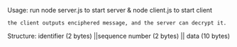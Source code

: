 Usage:
    run node server.js to start server & node client.js to start client

    the client outputs enciphered message, and the server can decrypt it.
    
Structure:
    identifier (2 bytes) ||sequence number (2 bytes) || data (10 bytes)
